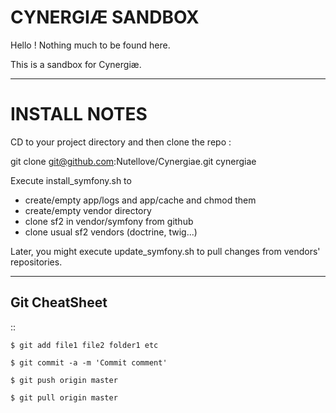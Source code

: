 CYNERGIÆ SANDBOX
================

Hello !
Nothing much to be found here.

This is a sandbox for Cynergiæ.

--------------------------------------------------------------------------------

INSTALL NOTES
=============

CD to your project directory and then clone the repo :

git clone git@github.com:Nutellove/Cynergiae.git cynergiae

Execute install_symfony.sh to

* create/empty app/logs and app/cache and chmod them
* create/empty vendor directory
* clone sf2 in vendor/symfony from github
* clone usual sf2 vendors (doctrine, twig...)


Later, you might execute update_symfony.sh to pull changes from vendors' repositories.

--------------------------------------------------------------------------------

Git CheatSheet
--------------

::

    $ git add file1 file2 folder1 etc
    
    $ git commit -a -m 'Commit comment'
    
    $ git push origin master
    
    $ git pull origin master
